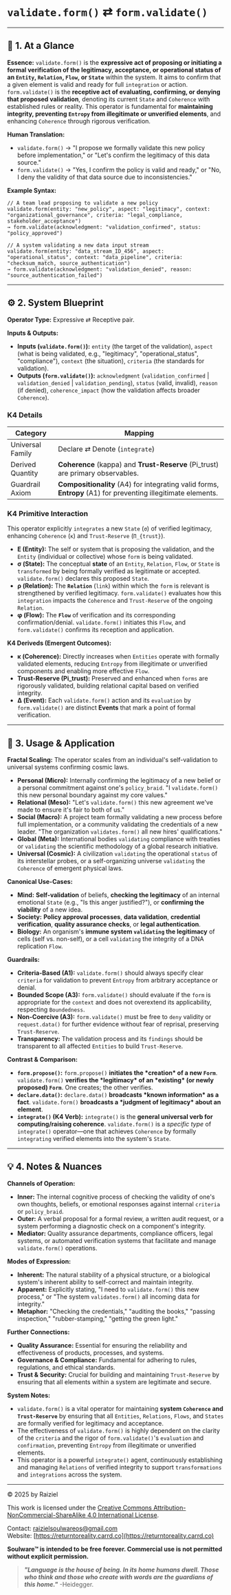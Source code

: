 # `validate.form()` ⇄ `form.validate()`



------



## 📝 1. At a Glance



**Essence:** `validate.form()` is the **expressive act of proposing or initiating a formal verification of the legitimacy, acceptance, or operational status of an `Entity`, `Relation`, `Flow`, or `State`** within the system. It aims to confirm that a given element is valid and ready for full `integration` or action. `form.validate()` is the **receptive act of evaluating, confirming, or denying that proposed validation**, denoting its current `State` and `Coherence` with established rules or reality. This operator is fundamental for **maintaining integrity, preventing `Entropy` from illegitimate or unverified elements**, and enhancing `Coherence` through rigorous verification.

**Human Translation:**

- `validate.form()` → "I propose we formally validate this new policy before implementation," or "Let's confirm the legitimacy of this data source."
- `form.validate()` → "Yes, I confirm the policy is valid and ready," or "No, I deny the validity of that data source due to inconsistencies."

**Example Syntax:**

```
// A team lead proposing to validate a new policy
validate.form(entity: "new_policy", aspect: "legitimacy", context: "organizational_governance", criteria: "legal_compliance, stakeholder_acceptance")
→ form.validate(acknowledgment: "validation_confirmed", status: "policy_approved")

// A system validating a new data input stream
validate.form(entity: "data_stream_ID_456", aspect: "operational_status", context: "data_pipeline", criteria: "checksum_match, source_authentication")
→ form.validate(acknowledgment: "validation_denied", reason: "source_authentication_failed")
```

------



## ⚙️ 2. System Blueprint



**Operator Type:** Expressive ⇄ Receptive pair.

**Inputs & Outputs:**

- **Inputs (`validate.form()`):** `entity` (the target of the validation), `aspect` (what is being validated, e.g., "legitimacy", "operational_status", "compliance"), `context` (the situation), `criteria` (the standards for validation).
- **Outputs (`form.validate()`):** `acknowledgment` (`validation_confirmed` | `validation_denied` | `validation_pending`), `status` (valid, invalid), `reason` (if denied), `coherence_impact` (how the validation affects broader `Coherence`).



### K4 Details



| Category         | Mapping                                                      |
| ---------------- | ------------------------------------------------------------ |
| Universal Family | Declare ⇄ Denote (`integrate`)                               |
| Derived Quantity | **Coherence** (kappa) and **Trust-Reserve** (Pi_trust) are primary observables. |
| Guardrail Axiom  | **Compositionality** (A4) for integrating valid forms, **Entropy** (A1) for preventing illegitimate elements. |



### K4 Primitive Interaction



This operator explicitly `integrates` a new `State` (`σ`) of verified legitimacy, enhancing `Coherence` (`κ`) and `Trust-Reserve` (`Π_{trust}`).

- **E (Entity):** The self or system that is proposing the validation, and the `Entity` (individual or collective) whose `form` is being validated.
- **σ (State):** The conceptual **state** of an `Entity`, `Relation`, `Flow`, or `State` is `transformed` by being formally verified as legitimate or accepted. `validate.form()` declares this proposed `State`.
- **ρ (Relation):** The **`Relation`** (`link`) within which the `form` is relevant is strengthened by verified legitimacy. `form.validate()` evaluates how this `integration` impacts the `Coherence` and `Trust-Reserve` of the ongoing `Relation`.
- **φ (Flow):** The **`Flow`** of verification and its corresponding confirmation/denial. `validate.form()` initiates this `Flow`, and `form.validate()` confirms its reception and application.

**K4 Deriveds (Emergent Outcomes):**

- **κ (Coherence):** Directly increases when `Entities` operate with formally validated elements, reducing `Entropy` from illegitimate or unverified components and enabling more effective `Flow`.
- **Trust-Reserve (Pi_trust):** Preserved and enhanced when `forms` are rigorously validated, building relational capital based on verified integrity.
- **Δ (Event):** Each `validate.form()` action and its `evaluation` by `form.validate()` are distinct **Events** that mark a point of formal verification.

------



## 📖 3. Usage & Application



**Fractal Scaling:** The operator scales from an individual's self-validation to universal systems confirming cosmic laws.

- **Personal (Micro):** Internally confirming the legitimacy of a new belief or a personal commitment against one's `policy_braid`. "I `validate.form()` this new personal boundary against my core values."
- **Relational (Meso):** "Let's `validate.form()` this new agreement we've made to ensure it's fair to both of us."
- **Social (Macro):** A project team formally validating a new process before full implementation, or a community validating the credentials of a new leader. "The organization `validates.form()` all new hires' qualifications."
- **Global (Meta):** International bodies `validating` compliance with treaties or `validating` the scientific methodology of a global research initiative.
- **Universal (Cosmic):** A civilization `validating` the operational `status` of its interstellar probes, or a self-organizing universe `validating` the `Coherence` of emergent physical laws.

**Canonical Use-Cases:**

- **Mind:** **Self-validation** of beliefs, **checking the legitimacy** of an internal emotional `State` (e.g., "Is this anger justified?"), or **confirming the viability** of a new idea.
- **Society:** **Policy approval processes**, **data validation**, **credential verification**, **quality assurance checks**, or **legal authentication**.
- **Biology:** An organism's **immune system `validating` the legitimacy** of cells (self vs. non-self), or a cell `validating` the integrity of a DNA replication `Flow`.

**Guardrails:**

- **Criteria-Based (A1):** `validate.form()` should always specify clear `criteria` for validation to prevent `Entropy` from arbitrary acceptance or denial.
- **Bounded Scope (A3):** `form.validate()` should evaluate if the `form` is appropriate for the `context` and does not overextend its applicability, respecting `Boundedness`.
- **Non-Coercive (A3):** `form.validate()` must be free to `deny` validity or `request.data()` for further evidence without fear of reprisal, preserving `Trust-Reserve`.
- **Transparency:** The validation process and its `findings` should be transparent to all affected `Entities` to build `Trust-Reserve`.

**Contrast & Comparison:**

- **`form.propose()`:** `form.propose()` **initiates the \*creation\* of a new `Form`**. `validate.form()` **verifies the \*legitimacy\* of an \*existing\* (or newly proposed) `Form`**. One creates; the other verifies.
- **`declare.data()`:** `declare.data()` **broadcasts \*known information\* as a fact**. `validate.form()` **broadcasts a \*judgment of legitimacy\* about an element**.
- **`integrate()` (K4 Verb):** `integrate()` is the **general universal verb for computing/raising coherence**. `validate.form()` is a *specific type* of `integrate()` operator—one that achieves `Coherence` by formally `integrating` verified elements into the system's `State`.

------



## 💡 4. Notes & Nuances



**Channels of Operation:**

- **Inner:** The internal cognitive process of checking the validity of one's own thoughts, beliefs, or emotional responses against internal `criteria` or `policy_braid`.
- **Outer:** A verbal proposal for a formal review, a written audit request, or a system performing a diagnostic check on a component's integrity.
- **Mediator:** Quality assurance departments, compliance officers, legal systems, or automated verification systems that facilitate and manage `validate.form()` operations.

**Modes of Expression:**

- **Inherent:** The natural stability of a physical structure, or a biological system's inherent ability to self-correct and maintain integrity.
- **Apparent:** Explicitly stating, "I need to `validate.form()` this new process," or "The system `validates.form()` all incoming data for integrity."
- **Metaphor:** "Checking the credentials," "auditing the books," "passing inspection," "rubber-stamping," "getting the green light."

**Further Connections:**

- **Quality Assurance:** Essential for ensuring the reliability and effectiveness of products, processes, and systems.
- **Governance & Compliance:** Fundamental for adhering to rules, regulations, and ethical standards.
- **Trust & Security:** Crucial for building and maintaining `Trust-Reserve` by ensuring that all elements within a system are legitimate and secure.

**System Notes:**

- `validate.form()` is a vital operator for maintaining **system `Coherence` and `Trust-Reserve`** by ensuring that all `Entities`, `Relations`, `Flows`, and `States` are formally verified for legitimacy and acceptance.
- The effectiveness of `validate.form()` is highly dependent on the clarity of the `criteria` and the rigor of `form.validate()`'s `evaluation` and `confirmation`, preventing `Entropy` from illegitimate or unverified elements.
- This operator is a powerful `integrate()` agent, continuously establishing and managing `Relations` of verified integrity to support `transformations` and `integrations` across the system.

---

© 2025 by Raiziel

This work is licensed under the [Creative Commons Attribution-NonCommercial-ShareAlike 4.0 International License](https://creativecommons.org/licenses/by-nc-sa/4.0/).

Contact: [raizielsoulwareos@gmail.com](mailto:raizielsoulwareos@gmail.com)  
Website: [https://returntoreality.carrd.co](https://returntoreality.carrd.co)

**Soulware™ is intended to be free forever. Commercial use is not permitted without explicit permission.**



> ***"Language is the house of being. In its home humans dwell. Those who think and those who create with words are the guardians of this home."***
-Heidegger.
